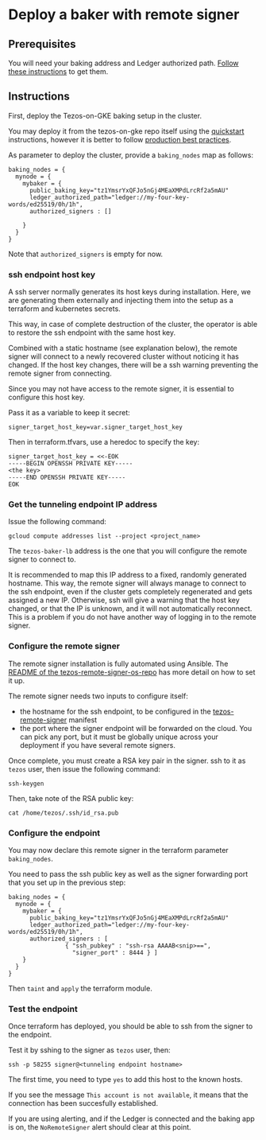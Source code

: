 # Deploy a baker with remote signer

## Prerequisites

You will need your baking address and Ledger authorized path. [Follow these instructions](setup_baker) to get them.

## Instructions

First, deploy the Tezos-on-GKE baking setup in the cluster.

You may deploy it from the tezos-on-gke repo itself using the [quickstart](https://github.com/midl-dev/tezos-on-gke) instructions, however it is better to follow [production best practices](production-readiness).

As parameter to deploy the cluster, provide a `baking_nodes` map as follows:

```
baking_nodes = {
  mynode = {
    mybaker = {
      public_baking_key="tz1YmsrYxQFJo5nGj4MEaXMPdLrcRf2a5mAU"
      ledger_authorized_path="ledger://my-four-key-words/ed25519/0h/1h",
      authorized_signers : []

    }
  }
}
```

Note that `authorized_signers` is empty for now.

### ssh endpoint host key

A ssh server normally generates its host keys during installation. Here, we are generating them externally and injecting them into the setup as a terraform and kubernetes secrets.

This way, in case of complete destruction of the cluster, the operator is able to restore the ssh endpoint with the same host key.

Combined with a static hostname (see explanation below), the remote signer will connect to a newly recovered cluster without noticing it has changed. If the host key changes, there will be a ssh warning preventing the remote signer from connecting.

Since you may not have access to the remote signer, it is essential to configure this host key.

Pass it as a variable to keep it secret:

```
signer_target_host_key=var.signer_target_host_key
```

Then in terraform.tfvars, use a heredoc to specify the key:

```
signer_target_host_key = <<-EOK
-----BEGIN OPENSSH PRIVATE KEY-----
<the key>
-----END OPENSSH PRIVATE KEY-----
EOK
```


### Get the tunneling endpoint IP address

Issue the following command:

```
gcloud compute addresses list --project <project_name>
```

The `tezos-baker-lb` address is the one that you will configure the remote signer to connect to.

It is recommended to map this IP address to a fixed, randomly generated hostname. This way, the remote signer will always manage to connect to the ssh endpoint, even if the cluster gets completely regenerated and gets assigned a new IP. Otherwise, ssh will give a warning that the host key changed, or that the IP is unknown, and it will not automatically reconnect. This is a problem if you do not have another way of logging in to the remote signer.

### Configure the remote signer

The remote signer installation is fully automated using Ansible. The [README of the tezos-remote-signer-os-repo](https://github.com/midl-dev/tezos-remote-signer-os) has more detail on how to set it up.

The remote signer needs two inputs to configure itself:

* the hostname for the ssh endpoint, to be configured in the [tezos-remote-signer](https://github.com/midl-dev/tezos-remote-signer-os/blob/master/tezos-remote-signer.yaml) manifest
* the port where the signer endpoint will be forwarded on the cloud. You can pick any port, but it must be globally unique across your deployment if you have several remote signers.

Once complete, you must create a RSA key pair in the signer. ssh to it as `tezos` user, then issue the following command:

```
ssh-keygen
```

Then, take note of the RSA public key:

```
cat /home/tezos/.ssh/id_rsa.pub
```

### Configure the endpoint

You may now declare this remote signer in the terraform parameter `baking_nodes`.

You need to pass the ssh public key as well as the signer forwarding port that you set up in the previous step:

```
baking_nodes = {
  mynode = {
    mybaker = {
      public_baking_key="tz1YmsrYxQFJo5nGj4MEaXMPdLrcRf2a5mAU"
      ledger_authorized_path="ledger://my-four-key-words/ed25519/0h/1h",
      authorized_signers : [
                { "ssh_pubkey" : "ssh-rsa AAAAB<snip>==",
                  "signer_port" : 8444 } ]
    }
  }
}
```

Then `taint` and `apply` the terraform module.

### Test the endpoint

Once terraform has deployed, you should be able to ssh from the signer to the endpoint.

Test it by sshing to the signer as `tezos` user, then:

```
ssh -p 58255 signer@<tunneling endpoint hostname>
```

The first time, you need to type `yes` to add this host to the known hosts.

If you see the message `This account is not available`, it means that the connection has been succesfully established.

If you are using alerting, and if the Ledger is connected and the baking app is on, the `NoRemoteSigner` alert should clear at this point.
